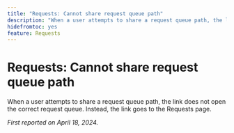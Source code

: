 ```yaml
---
title: "Requests: Cannot share request queue path"
description: "When a user attempts to share a request queue path, the link does not open the correct request queue. Instead, the link goes to the Requests page."
hidefromtoc: yes
feature: Requests
---
```


# Requests: Cannot share request queue path

When a user attempts to share a request queue path, the link does not open the correct request queue. Instead, the link goes to the Requests page.

_First reported on April 18, 2024._


